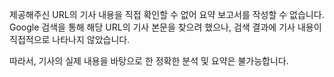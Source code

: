 제공해주신 URL의 기사 내용을 직접 확인할 수 없어 요약 보고서를 작성할 수 없습니다. Google 검색을 통해 해당 URL의 기사 본문을 찾으려 했으나, 검색 결과에 기사 내용이 직접적으로 나타나지 않았습니다.

따라서, 기사의 실제 내용을 바탕으로 한 정확한 분석 및 요약은 불가능합니다.
